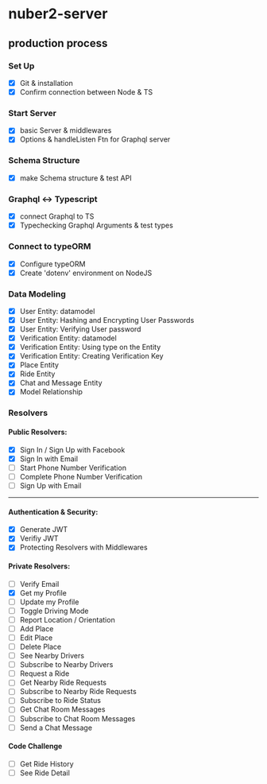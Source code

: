 # nuber2-server

## production process

### Set Up

- [x] Git & installation
- [x] Confirm connection between Node & TS

### Start Server

- [x] basic Server & middlewares
- [x] Options & handleListen Ftn for Graphql server

### Schema Structure

- [x] make Schema structure & test API

### Graphql <-> Typescript

- [x] connect Graphql to TS
- [x] Typechecking Graphql Arguments & test types

### Connect to typeORM

- [x] Configure typeORM
- [x] Create 'dotenv' environment on NodeJS

### Data Modeling

- [x] User Entity: datamodel
- [x] User Entity: Hashing and Encrypting User Passwords
- [x] User Entity: Verifying User password
- [x] Verification Entity: datamodel
- [x] Verification Entity: Using type on the Entity
- [x] Verification Entity: Creating Verification Key
- [x] Place Entity
- [x] Ride Entity
- [x] Chat and Message Entity
- [x] Model Relationship

### Resolvers

#### Public Resolvers:

- [x] Sign In / Sign Up with Facebook
- [x] Sign In with Email
- [ ] Start Phone Number Verification
- [ ] Complete Phone Number Verification
- [ ] Sign Up with Email

---

#### Authentication & Security:

- [x] Generate JWT
- [x] Verifiy JWT
- [x] Protecting Resolvers with Middlewares

#### Private Resolvers:

- [ ] Verify Email
- [x] Get my Profile
- [ ] Update my Profile
- [ ] Toggle Driving Mode
- [ ] Report Location / Orientation
- [ ] Add Place
- [ ] Edit Place
- [ ] Delete Place
- [ ] See Nearby Drivers
- [ ] Subscribe to Nearby Drivers
- [ ] Request a Ride
- [ ] Get Nearby Ride Requests
- [ ] Subscribe to Nearby Ride Requests
- [ ] Subscribe to Ride Status
- [ ] Get Chat Room Messages
- [ ] Subscribe to Chat Room Messages
- [ ] Send a Chat Message

#### Code Challenge

- [ ] Get Ride History
- [ ] See Ride Detail
